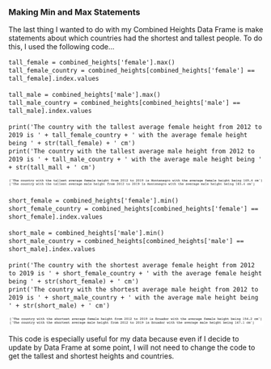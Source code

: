### Making Min and Max Statements
The last thing I wanted to do with my Combined Heights Data Frame is make statements about which countries had the shortest and tallest people. To do this, I used the following code...


```
tall_female = combined_heights['female'].max()
tall_female_country = combined_heights[combined_heights['female'] == tall_female].index.values

tall_male = combined_heights['male'].max()
tall_male_country = combined_heights[combined_heights['male'] == tall_male].index.values

print('The country with the tallest average female height from 2012 to 2019 is ' + tall_female_country + ' with the average female height being ' + str(tall_female) + ' cm')
print('The country with the tallest average male height from 2012 to 2019 is ' + tall_male_country + ' with the average male height being ' + str(tall_mall + ' cm')
```

<img src='th1.png' width='1500'/>


```
short_female = combined_heights['female'].min()
short_female_country = combined_heights[combined_heights['female'] == short_female].index.values

short_male = combined_heights['male'].min()
short_male_country = combined_heights[combined_heights['male'] == short_male].index.values

print('The country with the shortest average female height from 2012 to 2019 is ' + short_female_country + ' with the average female height being ' + str(short_female) + ' cm')
print('The country with the shortest average male height from 2012 to 2019 is ' + short_male_country + ' with the average male height being ' + str(short_male) + ' cm')
```

<img src='sh1.png' width='1500'/>

This code is especially useful for my data because even if I decide to update by Data Frame at some point, I will not need to change the code to get the tallest and shortest heights and countries.
